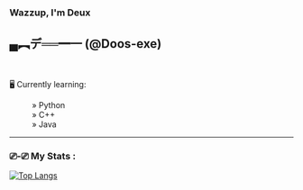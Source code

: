 ### Wazzup, I'm Deux 
## ▄︻デ══━一  (@Doos-exe)

<br><dl><dt>🖥️ Currently learning:</dt>
<dd>» Python
<dd>» C++
<dd>» Java 
</dl>

---
### ⎚-⎚ My Stats :
[![Top Langs](https://github-readme-stats.vercel.app/api/top-langs/?username=Doos-exe&layout=compact&theme=vision-friendly-dark)](https://github.com/anuraghazra/github-readme-stats)
